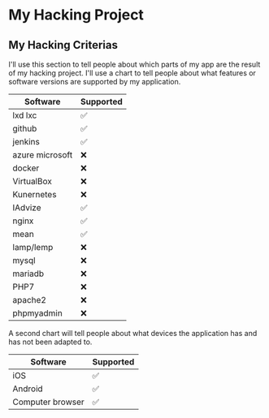 # My Hacking Project

## My Hacking Criterias

I'll use this section to tell people about which parts of my app are the result of my hacking project.
I'll use a chart to tell people about what features or software versions are supported by my application.

| Software        | Supported          | 
| --------------- | ------------------ |
| lxd lxc         | :white_check_mark: |
| github          | :white_check_mark: |
| jenkins         | :white_check_mark: |
| azure microsoft | :x:                |
| docker          | :x:                |
| VirtualBox      | :x:                |
| Kunernetes      | :x:                |
| IAdvize         | :white_check_mark: |
| nginx           | :white_check_mark: |
| mean            | :white_check_mark: |
| lamp/lemp       | :x:                |
| mysql           | :x:                |
| mariadb         | :x:                |
| PHP7            | :x:                |
| apache2         | :x:                |
| phpmyadmin      | :x:                |




A second chart will tell people about what devices the application has and has not been adapted to.

| Software         | Supported          | 
| ---------------- | ------------------ |
| iOS              | :white_check_mark: |
| Android          | :white_check_mark: |
| Computer browser | :white_check_mark: |
